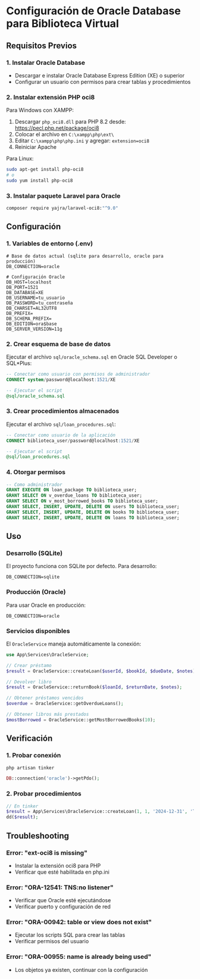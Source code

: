 # Configuración de Oracle Database para Biblioteca Virtual

## Requisitos Previos

### 1. Instalar Oracle Database
- Descargar e instalar Oracle Database Express Edition (XE) o superior
- Configurar un usuario con permisos para crear tablas y procedimientos

### 2. Instalar extensión PHP oci8
Para Windows con XAMPP:
1. Descargar `php_oci8.dll` para PHP 8.2 desde: https://pecl.php.net/package/oci8
2. Colocar el archivo en `C:\xampp\php\ext\`
3. Editar `C:\xampp\php\php.ini` y agregar: `extension=oci8`
4. Reiniciar Apache

Para Linux:
```bash
sudo apt-get install php-oci8
# o
sudo yum install php-oci8
```

### 3. Instalar paquete Laravel para Oracle
```bash
composer require yajra/laravel-oci8:"^9.0"
```

## Configuración

### 1. Variables de entorno (.env)
```env
# Base de datos actual (sqlite para desarrollo, oracle para producción)
DB_CONNECTION=oracle

# Configuración Oracle
DB_HOST=localhost
DB_PORT=1521
DB_DATABASE=XE
DB_USERNAME=tu_usuario
DB_PASSWORD=tu_contraseña
DB_CHARSET=AL32UTF8
DB_PREFIX=
DB_SCHEMA_PREFIX=
DB_EDITION=ora$base
DB_SERVER_VERSION=11g
```

### 2. Crear esquema de base de datos
Ejecutar el archivo `sql/oracle_schema.sql` en Oracle SQL Developer o SQL*Plus:

```sql
-- Conectar como usuario con permisos de administrador
CONNECT system/password@localhost:1521/XE

-- Ejecutar el script
@sql/oracle_schema.sql
```

### 3. Crear procedimientos almacenados
Ejecutar el archivo `sql/loan_procedures.sql`:

```sql
-- Conectar como usuario de la aplicación
CONNECT biblioteca_user/password@localhost:1521/XE

-- Ejecutar el script
@sql/loan_procedures.sql
```

### 4. Otorgar permisos
```sql
-- Como administrador
GRANT EXECUTE ON loan_package TO biblioteca_user;
GRANT SELECT ON v_overdue_loans TO biblioteca_user;
GRANT SELECT ON v_most_borrowed_books TO biblioteca_user;
GRANT SELECT, INSERT, UPDATE, DELETE ON users TO biblioteca_user;
GRANT SELECT, INSERT, UPDATE, DELETE ON books TO biblioteca_user;
GRANT SELECT, INSERT, UPDATE, DELETE ON loans TO biblioteca_user;
```

## Uso

### Desarrollo (SQLite)
El proyecto funciona con SQLite por defecto. Para desarrollo:
```env
DB_CONNECTION=sqlite
```

### Producción (Oracle)
Para usar Oracle en producción:
```env
DB_CONNECTION=oracle
```

### Servicios disponibles
El `OracleService` maneja automáticamente la conexión:

```php
use App\Services\OracleService;

// Crear préstamo
$result = OracleService::createLoan($userId, $bookId, $dueDate, $notes);

// Devolver libro
$result = OracleService::returnBook($loanId, $returnDate, $notes);

// Obtener préstamos vencidos
$overdue = OracleService::getOverdueLoans();

// Obtener libros más prestados
$mostBorrowed = OracleService::getMostBorrowedBooks(10);
```

## Verificación

### 1. Probar conexión
```bash
php artisan tinker
```
```php
DB::connection('oracle')->getPdo();
```

### 2. Probar procedimientos
```php
// En tinker
$result = App\Services\OracleService::createLoan(1, 1, '2024-12-31', 'Test');
dd($result);
```

## Troubleshooting

### Error: "ext-oci8 is missing"
- Instalar la extensión oci8 para PHP
- Verificar que esté habilitada en php.ini

### Error: "ORA-12541: TNS:no listener"
- Verificar que Oracle esté ejecutándose
- Verificar puerto y configuración de red

### Error: "ORA-00942: table or view does not exist"
- Ejecutar los scripts SQL para crear las tablas
- Verificar permisos del usuario

### Error: "ORA-00955: name is already being used"
- Los objetos ya existen, continuar con la configuración 
